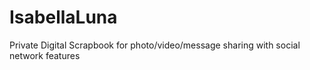 # IsabellaLuna
Private Digital Scrapbook for photo/video/message sharing with social network features
